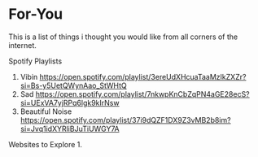 # For-You
This is a list of things i thought you would like from all corners of the internet. 

Spotify Playlists
1. Vibin https://open.spotify.com/playlist/3ereUdXHcuaTaaMzIkZXZr?si=Bs-y5UetQWynAao_StWHtQ
2. Sad https://open.spotify.com/playlist/7nkwpKnCbZqPN4aGE28ecS?si=UExVA7yjRPq6lgk9kIrNsw
3. Beautiful Noise https://open.spotify.com/playlist/37i9dQZF1DX9Z3vMB2b8im?si=Jvq1idXYRliBJuTiUWGY7A


Websites to Explore
1. 
